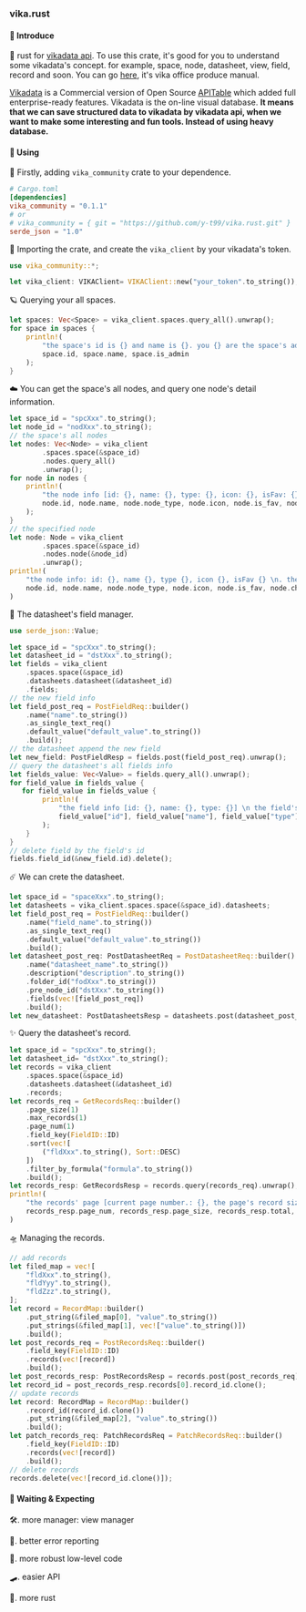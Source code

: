 ### vika.rust

#### 👋 Introduce

🦀 rust for [vikadata api](https://vika.cn/developers/api/introduction). To use this crate, it's good for you to understand some vikadata's concept. for example, space, node, datasheet, view, field, record and soon. You can go [here](https://vika.cn/help/manual-1-what-is-vikadata/), it's vika office produce manual.

[Vikadata](https://github.com/vikadata) is a Commercial version of Open Source [APITable](https://github.com/apitable) which added full enterprise-ready features. Vikadata is the on-line visual database. **It means that we can save structured data to vikadata by vikadata api, when we want to make some interesting and fun tools. Instead of using heavy database.**

#### 🚀 Using

🌌 Firstly, adding `vika_community` crate to your dependence.

```toml
# Cargo.toml
[dependencies]
vika_community = "0.1.1"
# or
# vika_community = { git = "https://github.com/y-t99/vika.rust.git" }
serde_json = "1.0"
```

🌠 Importing the crate, and create the `vika_client` by your vikadata's token.

```rust
use vika_community::*;

let vika_client: VIKAClient= VIKAClient::new("your_token".to_string());
```

🪐 Querying your all spaces.

```rust
let spaces: Vec<Space> = vika_client.spaces.query_all().unwrap();
for space in spaces {
    println!(
        "the space's id is {} and name is {}. you {} are the space's admin", 
        space.id, space.name, space.is_admin
    );
}
```

☁️ You can get the space's all nodes, and query one node's detail information.

```rust
let space_id = "spcXxx".to_string();
let node_id = "nodXxx".to_string();
// the space's all nodes
let nodes: Vec<Node> = vika_client
        .spaces.space(&space_id)
        .nodes.query_all()
        .unwrap();
for node in nodes {
    println!(
        "the node info [id: {}, name: {}, type: {}, icon: {}, isFav: {}]. \nthe node's children is: {:?}",
        node.id, node.name, node.node_type, node.icon, node.is_fav, node.children
    );
}
// the specified node
let node: Node = vika_client
        .spaces.space(&space_id)
        .nodes.node(&node_id)
        .unwrap();
println!(
    "the node info: id: {}, name {}, type {}, icon {}, isFav {} \n. the node's children is: {:?}",
    node.id, node.name, node.node_type, node.icon, node.is_fav, node.children
)
```

🌈 The datasheet's field manager.

```rust
use serde_json::Value;

let space_id = "spcXxx".to_string();
let datasheet_id = "dstXxx".to_string();
let fields = vika_client
    .spaces.space(&space_id)
    .datasheets.datasheet(&datasheet_id)
    .fields;
// the new field info
let field_post_req = PostFieldReq::builder()
    .name("name".to_string())
    .as_single_text_req()
    .default_value("default_value".to_string())
    .build();
// the datasheet append the new field
let new_field: PostFieldResp = fields.post(field_post_req).unwrap();
// query the datasheet's all fields info
let fields_value: Vec<Value> = fields.query_all().unwrap();
for field_value in fields_value {
   for field_value in fields_value {
        println!(
            "the field info [id: {}, name: {}, type: {}] \n the field's property: [{}].",
            field_value["id"], field_value["name"], field_value["type"], field_value["property"]
        );
    }
}
// delete field by the field's id
fields.field_id(&new_field.id).delete();
```

☄️ We can crete the datasheet.

```rust
let space_id = "spaceXxx".to_string();
let datasheets = vika_client.spaces.space(&space_id).datasheets;
let field_post_req = PostFieldReq::builder()
    .name("field_name".to_string())
    .as_single_text_req()
    .default_value("default_value".to_string())
    .build();
let datasheet_post_req: PostDatasheetReq = PostDatasheetReq::builder()
    .name("datasheet_name".to_string())
    .description("description".to_string())
    .folder_id("fodXxx".to_string())
    .pre_node_id("dstXxx".to_string())
    .fields(vec![field_post_req])
    .build();
let new_datasheet: PostDatasheetsResp = datasheets.post(datasheet_post_req).unwrap();
```

✨ Query the datasheet's record.

```rust
let space_id = "spcXxx".to_string();
let datasheet_id= "dstXxx".to_string();
let records = vika_client
    .spaces.space(&space_id)
    .datasheets.datasheet(&datasheet_id)
    .records;
let records_req = GetRecordsReq::builder()
    .page_size(1)
    .max_records(1)
    .page_num(1)
    .field_key(FieldID::ID)
    .sort(vec![
        ("fldXxx".to_string(), Sort::DESC)
    ])
    .filter_by_formula("formula".to_string())
    .build();
let records_resp: GetRecordsResp = records.query(records_req).unwrap();
println!(
    "the records' page [current page number.: {}, the page's record size: {}, total number of records that met filter: {}]. \n records: [{:?}]",
    records_resp.page_num, records_resp.page_size, records_resp.total, records_resp.records
)
```

🛸 Managing the records.

```rust
// add records
let filed_map = vec![
    "fldXxx".to_string(),
    "fldYyy".to_string(),
    "fldZzz".to_string(),
];
let record = RecordMap::builder()
    .put_string(&filed_map[0], "value".to_string())
    .put_strings(&filed_map[1], vec!["value".to_string()])
    .build();
let post_records_req = PostRecordsReq::builder()
    .field_key(FieldID::ID)
    .records(vec![record])
    .build();
let post_records_resp: PostRecordsResp = records.post(post_records_req).unwrap();
let record_id = post_records_resp.records[0].record_id.clone();
// update records
let record: RecordMap = RecordMap::builder()
    .record_id(record_id.clone())
    .put_string(&filed_map[2], "value".to_string())
    .build();
let patch_records_req: PatchRecordsReq = PatchRecordsReq::builder()
    .field_key(FieldID::ID)
    .records(vec![record])
    .build();
// delete records
records.delete(vec![record_id.clone()]);
```

#### 🚚 Waiting & Expecting

🛠️. more manager: view manager

👣. better error reporting

💪. more robust low-level code

🛹. easier API

🦀. more rust